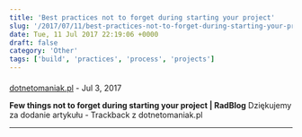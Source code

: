 ```yaml
---
title: 'Best practices not to forget during starting your project'
slug: '/2017/07/11/best-practices-not-to-forget-during-starting-your-project/'
date: Tue, 11 Jul 2017 22:19:06 +0000
draft: false
category: 'Other'
tags: ['build', 'practices', 'process', 'projects']
---
```



#### 
[dotnetomaniak.pl](http://dotnetomaniak.pl/Few-things-not-to-forget-during-starting-your-project-RadBlog "") - <time datetime="2017-07-12 14:54:02">Jul 3, 2017</time>

**Few things not to forget during starting your project | RadBlog** Dziękujemy za dodanie artykułu - Trackback z dotnetomaniak.pl
<hr />
